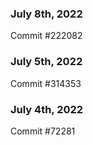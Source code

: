 ### July 8th, 2022

Commit #222082

### July 5th, 2022

Commit #314353


### July 4th, 2022

Commit #72281
